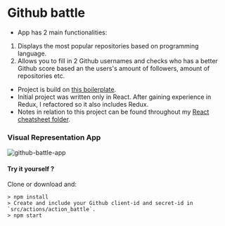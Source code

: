 # Github battle
- App has 2 main functionalities:
1. Displays the most popular repositories based on programming language.
2. Allows you to fill in 2 Github usernames and checks who has a better Github score based an the users's amount of followers, amount of repositories etc.
- Project is build on [this boilerplate](https://github.com/StephenGrider/ReduxSimpleStarter).
- Initial project was written only in React. After gaining experience in Redux, I refactored so it also includes Redux.
- Notes in relation to this project can be found throughout my [React cheatsheet folder](https://github.com/silksil/best-practices-cheatsheets/tree/master/client/react).

### Visual Representation App
![github-battle-app](./github-battle.gif)
#### Try it yourself ?
Clone or download and:
```
> npm install
> Create and include your Github client-id and secret-id in `src/actions/action_battle`.
> npm start
```
